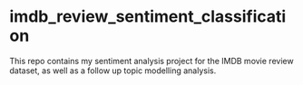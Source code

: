 # imdb_review_sentiment_classification
This repo contains my sentiment analysis project for the IMDB movie review dataset, as well as a follow up topic modelling analysis. 
